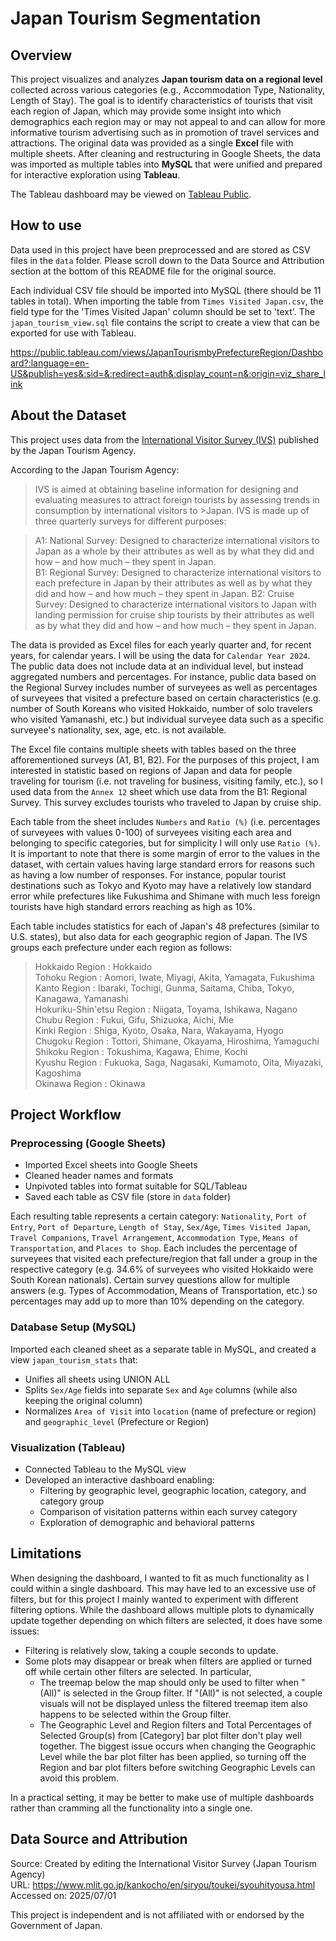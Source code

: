 # Japan Tourism Segmentation

## Overview
This project visualizes and analyzes **Japan tourism data on a regional level** collected across various categories (e.g., Accommodation Type, Nationality, Length of Stay). The goal is to identify characteristics of tourists that visit each region of Japan, which may provide some insight into which demographics each region may or may not appeal to and can allow for more informative tourism advertising such as in promotion of travel services and attractions. The original data was provided as a single **Excel** file with multiple sheets. After cleaning and restructuring in Google Sheets, the data was imported as multiple tables into **MySQL** that were unified and prepared for interactive exploration using **Tableau**.

The Tableau dashboard may be viewed on [Tableau Public](https://public.tableau.com/views/JapanTourismbyPrefectureRegion/Dashboard?:language=en-US&publish=yes&:sid=&:redirect=auth&:display_count=n&:origin=viz_share_link).

## How to use
Data used in this project have been preprocessed and are stored as CSV files in the `data` folder. Please scroll down to the Data Source and Attribution section at the bottom of this README file for the original source.

Each individual CSV file should be imported into MySQL (there should be 11 tables in total). When importing the table from `Times Visited Japan.csv`, the field type for the 'Times Visited Japan' column should be set to 'text'. The `japan_tourism_view.sql` file contains the script to create a view that can be exported for use with Tableau.

https://public.tableau.com/views/JapanTourismbyPrefectureRegion/Dashboard?:language=en-US&publish=yes&:sid=&:redirect=auth&:display_count=n&:origin=viz_share_link

## About the Dataset
This project uses data from the [International Visitor Survey (IVS)](https://www.mlit.go.jp/kankocho/en/siryou/toukei/syouhityousa.html) published by the Japan Tourism Agency.

According to the Japan Tourism Agency:
>IVS is aimed at obtaining baseline information for designing and evaluating measures to attract foreign tourists by assessing trends in consumption by international visitors to >Japan. IVS is made up of three quarterly surveys for different purposes:

>A1: National Survey: Designed to characterize international visitors to Japan as a whole by their attributes as well as by what they did and how – and how much – they spent in Japan.  
>B1: Regional Survey: Designed to characterize international visitors to each prefecture in Japan by their attributes as well as by what they did and how – and how much – they spent in Japan.
>B2: Cruise Survey: Designed to characterize international visitors to Japan with landing permission for cruise ship tourists by their attributes as well as by what they did and how – and how much – they spent in Japan.

The data is provided as Excel files for each yearly quarter and, for recent years, for calendar years. I will be using the data for `Calendar Year 2024`. The public data does not include data at an individual level, but instead aggregated numbers and percentages. For instance, public data based on the Regional Survey includes number of surveyees as well as percentages of surveyees that visited a prefecture based on certain characteristics (e.g. number of South Koreans who visited Hokkaido, number of solo travelers who visited Yamanashi, etc.) but individual surveyee data such as a specific surveyee's nationality, sex, age, etc. is not available.

The Excel file contains multiple sheets with tables based on the three afforementioned surveys (A1, B1, B2). For the purposes of this project, I am interested in statistic based on regions of Japan and data for people traveling for tourism (i.e. not traveling for business, visiting family, etc.), so I used data from the `Annex 12` sheet which use data from the B1: Regional Survey. This survey excludes tourists who traveled to Japan by cruise ship.

Each table from the sheet includes `Numbers` and `Ratio (%)` (i.e. percentages of surveyees with values 0-100) of surveyees visiting each area and belonging to specific categories, but for simplicity I will only use `Ratio (%)`. It is important to note that there is some margin of error to the values in the dataset, with certain values having large standard errors for reasons such as having a low number of responses. For instance, popular tourist destinations such as Tokyo and Kyoto may have a relatively low standard error while prefectures like Fukushima and Shimane with much less foreign tourists have high standard errors reaching as high as 10%.

Each table includes statistics for each of Japan's 48 prefectures (similar to U.S. states), but also data for each geographic region of Japan. The IVS groups each prefecture under each region as follows:
> Hokkaido Region : Hokkaido  
> Tohoku Region : Aomori, Iwate, Miyagi, Akita, Yamagata, Fukushima  
> Kanto Region : Ibaraki, Tochigi, Gunma, Saitama, Chiba, Tokyo, Kanagawa, Yamanashi  
> Hokuriku-Shin'etsu Region : Niigata, Toyama, Ishikawa, Nagano  
> Chubu Region : Fukui, Gifu, Shizuoka, Aichi, Mie  
> Kinki Region : Shiga, Kyoto, Osaka, Nara, Wakayama, Hyogo  
> Chugoku Region : Tottori, Shimane, Okayama, Hiroshima, Yamaguchi  
> Shikoku Region : Tokushima, Kagawa, Ehime, Kochi  
> Kyushu Region : Fukuoka, Saga, Nagasaki, Kumamoto, Oita, Miyazaki, Kagoshima  
> Okinawa Region : Okinawa  

## Project Workflow
### Preprocessing (Google Sheets)
- Imported Excel sheets into Google Sheets
- Cleaned header names and formats
- Unpivoted tables into format suitable for SQL/Tableau
- Saved each table as CSV file (store in `data` folder)

Each resulting table represents a certain category: `Nationality`, `Port of Entry`, `Port of Departure`, `Length of Stay`, `Sex/Age`, `Times Visited Japan`, `Travel Companions`, `Travel Arrangement`, `Accommodation Type`, `Means of Transportation`, and `Places to Shop`.
Each includes the percentage of surveyees that visited each prefecture/region that fall under a group in the respective category (e.g. 34.6% of surveyees who visited Hokkaido were South Korean nationals). Certain survey questions allow for multiple answers (e.g. Types of Accommodation, Means of Transportation, etc.) so percentages may add up to more than 10% depending on the category.

### Database Setup (MySQL)
Imported each cleaned sheet as a separate table in MySQL, and created a view `japan_tourism_stats` that:
- Unifies all sheets using UNION ALL
- Splits `Sex/Age` fields into separate `Sex` and `Age` columns (while also keeping the original column)
- Normalizes `Area of Visit` into `location` (name of prefecture or region) and `geographic_level` (Prefecture or Region)

### Visualization (Tableau)
- Connected Tableau to the MySQL view
- Developed an interactive dashboard enabling:
  - Filtering by geographic level, geographic location, category, and category group
  - Comparison of visitation patterns within each survey category
  - Exploration of demographic and behavioral patterns
 
## Limitations
When designing the dashboard, I wanted to fit as much functionality as I could within a single dashboard. This may have led to an excessive use of filters, but for this project I mainly wanted to experiment with different filtering options. While the dashboard allows multiple plots to dynamically update together depending on which filters are selected, it does have some issues:
- Filtering is relatively slow, taking a couple seconds to update.
- Some plots may disappear or break when filters are applied or turned off while certain other filters are selected. In particular,
  - The treemap below the map should only be used to filter when "(All)" is selected in the Group filter. If "(All)" is not selected, a couple visuals will not be displayed unless the filtered treemap item also happens to be selected within the Group filter.
  - The Geographic Level and Region filters and Total Percentages of Selected Group(s) from [Category] bar plot filter don't play well together. The biggest issue occurs when changing the Geographic Level while the bar plot filter has been applied, so turning off the Region and bar plot filters before switching Geographic Levels can avoid this problem.

In a practical setting, it may be better to make use of multiple dashboards rather than cramming all the functionality into a single one.

## Data Source and Attribution

Source: Created by editing the International Visitor Survey (Japan Tourism Agency)  
URL: https://www.mlit.go.jp/kankocho/en/siryou/toukei/syouhityousa.html  
Accessed on: 2025/07/01

This project is independent and is not affiliated with or endorsed by the Government of Japan.

